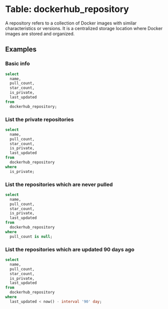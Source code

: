 # Table: dockerhub_repository

A repository refers to a collection of Docker images with similar characteristics or versions. It is a centralized storage location where Docker images are stored and organized.

## Examples

### Basic info

```sql
select
  name,
  pull_count,
  star_count,
  is_private,
  last_updated
from
  dockerhub_repository;
```

### List the private repositories

```sql
select
  name,
  pull_count,
  star_count,
  is_private,
  last_updated
from
  dockerhub_repository
where
  is_private;
```

### List the repositories which are never pulled

```sql
select
  name,
  pull_count,
  star_count,
  is_private,
  last_updated
from
  dockerhub_repository
where
  pull_count is null;
```

### List the repositories which are updated 90 days ago

```sql
select
  name,
  pull_count,
  star_count,
  is_private,
  last_updated
from
  dockerhub_repository
where
  last_updated < now() - interval '90' day;
```
